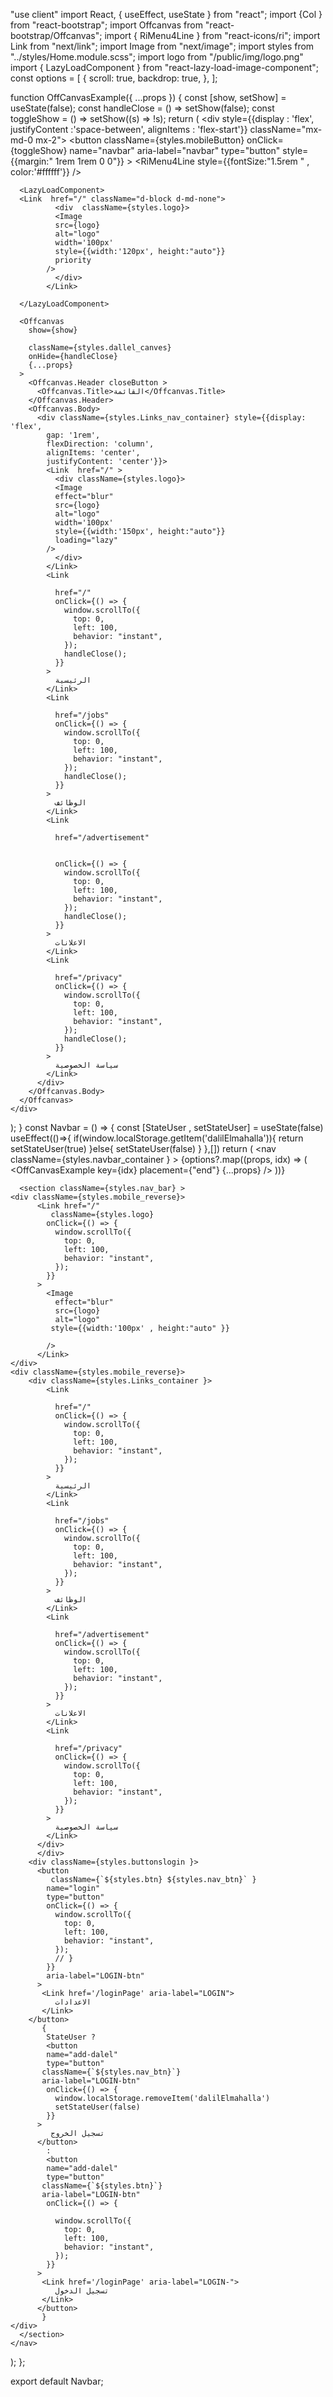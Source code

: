 "use client"
import React, { useEffect, useState } from "react";
import {Col } from "react-bootstrap";
import Offcanvas from "react-bootstrap/Offcanvas";
import { RiMenu4Line } from "react-icons/ri";
import Link from "next/link";
import Image from "next/image";
import styles from "../styles/Home.module.scss";
import logo from "/public/img/logo.png"
import { LazyLoadComponent } from "react-lazy-load-image-component";
const options = [
  {
    scroll: true,
    backdrop: true,
  },
];

function OffCanvasExample({ ...props }) {
  const [show, setShow] = useState(false);
  const handleClose = () => setShow(false);
  const toggleShow = () => setShow((s) => !s);
  return (
    <div style={{display : 'flex', justifyContent :'space-between', alignItems : 'flex-start'}} className="mx-md-0 mx-2">
      <button
      className={styles.mobileButton}
        onClick={toggleShow}
        name="navbar"
        aria-label="navbar"
        type="button"
        style={{margin:" 1rem 1rem  0 0"}}
      >
        <RiMenu4Line style={{fontSize:"1.5rem " , color:'#ffffff'}}  />
      </button>
      
      <LazyLoadComponent>
      <Link  href="/" className="d-block d-md-none">
              <div  className={styles.logo}>
              <Image
              src={logo}
              alt="logo"
              width='100px'
              style={{width:'120px', height:"auto"}}
              priority
            />
              </div>
            </Link>

      </LazyLoadComponent>

      <Offcanvas
        show={show}
        
        className={styles.dallel_canves}
        onHide={handleClose}
        {...props}
      >
        <Offcanvas.Header closeButton >
          <Offcanvas.Title>القائمة</Offcanvas.Title>
        </Offcanvas.Header>
        <Offcanvas.Body>
          <div className={styles.Links_nav_container} style={{display: 'flex',
            gap: '1rem',
            flexDirection: 'column',
            alignItems: 'center',
            justifyContent: 'center'}}>
            <Link  href="/" >
              <div className={styles.logo}>
              <Image
              effect="blur"
              src={logo}
              alt="logo"
              width='100px'
              style={{width:'150px', height:"auto"}}
              loading="lazy"
            />
              </div>
            </Link>
            <Link
              
              href="/"
              onClick={() => {
                window.scrollTo({
                  top: 0,
                  left: 100,
                  behavior: "instant",
                });
                handleClose();
              }}
            >
              الرئيسية
            </Link>
            <Link
              
              href="/jobs"
              onClick={() => {
                window.scrollTo({
                  top: 0,
                  left: 100,
                  behavior: "instant",
                });
                handleClose();
              }}
            >
              الوظائف
            </Link>
            <Link
              
              href="/advertisement" 

              
              onClick={() => {
                window.scrollTo({
                  top: 0,
                  left: 100,
                  behavior: "instant",
                });
                handleClose();
              }}
            >
              الاعلانات
            </Link>
            <Link
              
              href="/privacy"
              onClick={() => {
                window.scrollTo({
                  top: 0,
                  left: 100,
                  behavior: "instant",
                });
                handleClose();
              }}
            >
              سياسة الخصوصية
            </Link>
          </div>
        </Offcanvas.Body>
      </Offcanvas>
    </div>
  );
}
const Navbar = () => {
  const [StateUser , setStateUser] = useState(false)
  useEffect(()=>{
    if(window.localStorage.getItem('dalilElmahalla')){
      return setStateUser(true)
    }else{
      setStateUser(false)
    }
   },[])
  return (
    <nav className={styles.navbar_container } >
      <Col xs={12} md={1}  >
          {options?.map((props, idx) => (
            <OffCanvasExample key={idx} placement={"end"} {...props} />
          ))}
      </Col>


      <section className={styles.nav_bar} >
    <div className={styles.mobile_reverse}>
          <Link href="/"
             className={styles.logo}
            onClick={() => {
              window.scrollTo({
                top: 0,
                left: 100,
                behavior: "instant",
              });
            }}
          >
            <Image
              effect="blur"
              src={logo}
              alt="logo"
             style={{width:'100px' , height:"auto" }}
              
            />
          </Link>
    </div>
    <div className={styles.mobile_reverse}>
        <div className={styles.Links_container }>
            <Link
              
              href="/"
              onClick={() => {
                window.scrollTo({
                  top: 0,
                  left: 100,
                  behavior: "instant",
                });
              }}
            >
              الرئيسية
            </Link>
            <Link
              
              href="/jobs"
              onClick={() => {
                window.scrollTo({
                  top: 0,
                  left: 100,
                  behavior: "instant",
                });
              }}
            >
              الوظائف
            </Link>
            <Link
              
              href="/advertisement"
              onClick={() => {
                window.scrollTo({
                  top: 0,
                  left: 100,
                  behavior: "instant",
                });
              }}
            >
              الاعلانات
            </Link>
            <Link
              
              href="/privacy"
              onClick={() => {
                window.scrollTo({
                  top: 0,
                  left: 100,
                  behavior: "instant",
                });
              }}
            >
              سياسة الخصوصية
            </Link>
          </div>
          </div>
        <div className={styles.buttonslogin }>
          <button
             className={`${styles.btn} ${styles.nav_btn}` }
            name="login"
            type="button"
            onClick={() => {
              window.scrollTo({
                top: 0,
                left: 100,
                behavior: "instant",
              });
              // }
            }}
            aria-label="LOGIN-btn"
          >
           <Link href='/loginPage' aria-label="LOGIN"> 
              الاعدادات
           </Link>         
        </button>
           {
            StateUser ? 
            <button
            name="add-dalel"
            type="button"
           className={`${styles.nav_btn}`}
           aria-label="LOGIN-btn"
            onClick={() => {
              window.localStorage.removeItem('dalilElmahalla')
              setStateUser(false)
            }}
          >
             تسجيل الخروج 
          </button>
            : 
            <button
            name="add-dalel"
            type="button"
           className={`${styles.btn}`}
           aria-label="LOGIN-btn"
            onClick={() => {
             
              window.scrollTo({
                top: 0,
                left: 100,
                behavior: "instant",
              });
            }}
          >
           <Link href='/loginPage' aria-label="LOGIN-">
              تسجيل الدخول 
           </Link>      
          </button>
           }
    </div>
      </section>
    </nav>
  );
};

export default Navbar;
